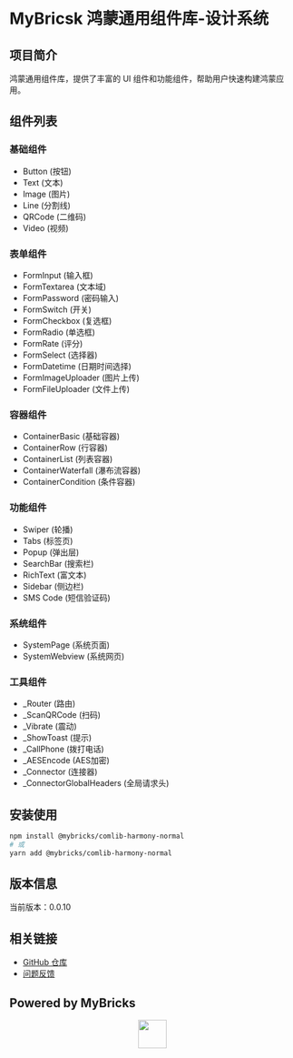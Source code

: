 # MyBricsk 鸿蒙通用组件库-设计系统

## 项目简介
鸿蒙通用组件库，提供了丰富的 UI 组件和功能组件，帮助用户快速构建鸿蒙应用。

## 组件列表

### 基础组件
- Button (按钮)
- Text (文本)
- Image (图片)
- Line (分割线)
- QRCode (二维码)
- Video (视频)

### 表单组件
- FormInput (输入框)
- FormTextarea (文本域)
- FormPassword (密码输入)
- FormSwitch (开关)
- FormCheckbox (复选框)
- FormRadio (单选框)
- FormRate (评分)
- FormSelect (选择器)
- FormDatetime (日期时间选择)
- FormImageUploader (图片上传)
- FormFileUploader (文件上传)

### 容器组件
- ContainerBasic (基础容器)
- ContainerRow (行容器)
- ContainerList (列表容器)
- ContainerWaterfall (瀑布流容器)
- ContainerCondition (条件容器)

### 功能组件
- Swiper (轮播)
- Tabs (标签页)
- Popup (弹出层)
- SearchBar (搜索栏)
- RichText (富文本)
- Sidebar (侧边栏)
- SMS Code (短信验证码)

### 系统组件
- SystemPage (系统页面)
- SystemWebview (系统网页)

### 工具组件
- _Router (路由)
- _ScanQRCode (扫码)
- _Vibrate (震动)
- _ShowToast (提示)
- _CallPhone (拨打电话)
- _AESEncode (AES加密)
- _Connector (连接器)
- _ConnectorGlobalHeaders (全局请求头)

## 安装使用
```bash
npm install @mybricks/comlib-harmony-normal
# 或
yarn add @mybricks/comlib-harmony-normal
```

## 版本信息
当前版本：0.0.10

## 相关链接
- [GitHub 仓库](https://github.com/mybricks/comlib-harmony-normal)
- [问题反馈](https://github.com/mybricks/comlib-harmony-normal/issues)

## Powered by MyBricks
<div align="center">
    <a href="https://mybricks.world/">
      <img src="https://user-images.githubusercontent.com/77093461/192469708-107ed96d-66d0-4eb2-861a-f97ac384ee15.png" height="50" width="50"/>
    </a>
</div>
